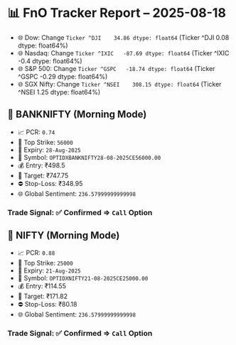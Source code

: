 # 📊 FnO Tracker Report – 2025-08-18
- 🌐 Dow: Change `Ticker
^DJI    34.86
dtype: float64` (Ticker
^DJI    0.08
dtype: float64%)
- 🌐 Nasdaq: Change `Ticker
^IXIC   -87.69
dtype: float64` (Ticker
^IXIC   -0.4
dtype: float64%)
- 🌐 S&P 500: Change `Ticker
^GSPC   -18.74
dtype: float64` (Ticker
^GSPC   -0.29
dtype: float64%)
- 🌐 SGX Nifty: Change `Ticker
^NSEI    308.15
dtype: float64` (Ticker
^NSEI    1.25
dtype: float64%)
## 📘 BANKNIFTY (Morning Mode)
- 📈 PCR: `0.74`
- 🔢 Top Strike: `56000`
- 📆 Expiry: `28-Aug-2025`
- 🎫 Symbol: `OPTIDXBANKNIFTY28-08-2025CE56000.00`
- 💰 Entry: ₹498.5
- 🎯 Target: ₹747.75
- ⛔ Stop-Loss: ₹348.95
- 🌐 Global Sentiment: `236.57999999999998`
### Trade Signal: ✅ Confirmed ⇒ `Call` Option
## 📘 NIFTY (Morning Mode)
- 📈 PCR: `0.88`
- 🔢 Top Strike: `25000`
- 📆 Expiry: `21-Aug-2025`
- 🎫 Symbol: `OPTIDXNIFTY21-08-2025CE25000.00`
- 💰 Entry: ₹114.55
- 🎯 Target: ₹171.82
- ⛔ Stop-Loss: ₹80.18
- 🌐 Global Sentiment: `236.57999999999998`
### Trade Signal: ✅ Confirmed ⇒ `Call` Option